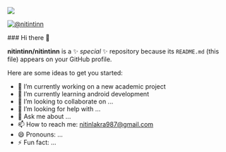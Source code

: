 ![](https://komarev.com/ghpvc/?username=nitintinn&color=green)
<p align="left"> <a href="https://twitter.com/nitintinn" target="blank"><img src="https://img.shields.io/twitter/follow/nitintin?logo=twitter&style=for-the-badge" alt="@nitintinn" /></a> </p>
### Hi there 👋

**nitintinn/nitintinn** is a ✨ _special_ ✨ repository because its `README.md` (this file) appears on your GitHub profile.

Here are some ideas to get you started:

- 🔭 I’m currently working on a new academic project 
- 🌱 I’m currently learning android development
- 👯 I’m looking to collaborate on ...
- 🤔 I’m looking for help with ...
- 💬 Ask me about ...
- 📫 How to reach me: nitinlakra987@gmail.com
- 😄 Pronouns: ...
- ⚡ Fun fact: ...

